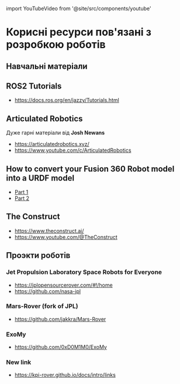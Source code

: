 import YouTubeVideo from '@site/src/components/youtube'

# Корисні ресурси пов'язані з розробкою роботів

## Навчальні матеріали
## ROS2 Tutorials 
- https://docs.ros.org/en/jazzy/Tutorials.html

## Articulated Robotics
Дуже гарні матеріали від **Josh Newans** 
- https://articulatedrobotics.xyz/
- https://www.youtube.com/c/ArticulatedRobotics

## How to convert your Fusion 360 Robot model into a URDF model
- [Part 1](https://medium.com/@rafism1997/ros-hack-1-how-to-convert-your-fusion-360-robot-model-into-a-urdf-model-part-1-e54c988e7939)
- [Part 2](https://medium.com/@rafism1997/ros-hack-1-how-to-convert-your-fusion-360-robot-model-into-a-urdf-model-part-2-303e0e458838)

## The Construct
- https://www.theconstruct.ai/
- https://www.youtube.com/@TheConstruct

## Проэкти роботів
### Jet Propulsion Laboratory Space Robots for Everyone
- https://jplopensourcerover.com/#!/home
- https://github.com/nasa-jpl
<YouTubeVideo videoId="exHqc_Vuifw" />

### Mars-Rover (fork of JPL)
- https://github.com/jakkra/Mars-Rover

### ExoMy
- https://github.com/0xD0M1M0/ExoMy

### New link
- https://kpi-rover.github.io/docs/intro/links
